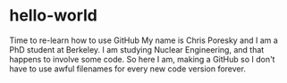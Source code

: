# hello-world
Time to re-learn how to use GitHub
My name is Chris Poresky and I am a PhD student at Berkeley. 
I am studying Nuclear Engineering, and that happens to involve some code. 
So here I am, making a GitHub so I don't have to use awful filenames for every new code version forever.
